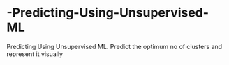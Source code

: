 # -Predicting-Using-Unsupervised-ML
Predicting Using Unsupervised ML. Predict the optimum no of clusters and represent it visually
